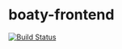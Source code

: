# boaty-frontend

[![Build Status](https://travis-ci.org/garyaparker/boaty-frontend.svg?branch=master)](https://travis-ci.org/garyaparker/boaty-frontend)
